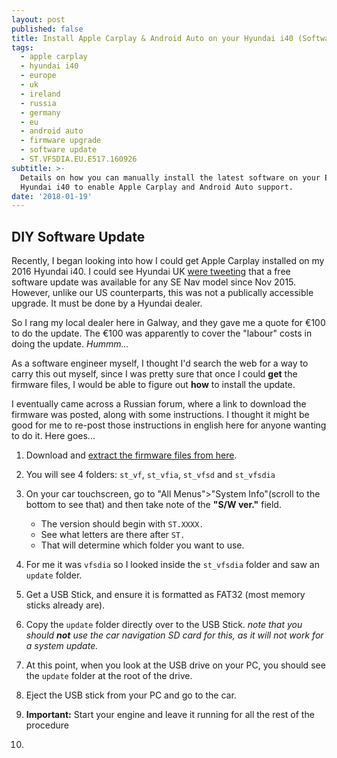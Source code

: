 ```yaml
---
layout: post
published: false
title: Install Apple Carplay & Android Auto on your Hyundai i40 (Software Upgrade)
tags:
  - apple carplay
  - hyundai i40
  - europe
  - uk
  - ireland
  - russia
  - germany
  - eu
  - android auto
  - firmware upgrade
  - software update
  - ST.VFSDIA.EU.E517.160926
subtitle: >-
  Details on how you can manually install the latest software on your European
  Hyundai i40 to enable Apple Carplay and Android Auto support.
date: '2018-01-19'
---
```

## DIY Software Update

Recently, I began looking into how I could get Apple Carplay installed on my 2016 Hyundai i40. I could see Hyundai UK [were tweeting](https://twitter.com/Hyundai_UK/status/881783938192224257) that a free software update was available for any SE Nav model since Nov 2015. However, unlike our US counterparts, this was not a publically accessible upgrade. It must be done by a Hyundai dealer.

So I rang my local dealer here in Galway, and they gave me a quote for €100 to do the update. The €100 was apparently to cover the "labour" costs in doing the update. _Hummm..._

As a software engineer myself, I thought I'd search the web for a way to carry this out myself, since I was pretty sure that once I could **get** the firmware files, I would be able to figure out **how** to install the update.

I eventually came across a Russian forum, where a link to download the firmware was posted, along with some instructions. I thought it might be good for me to re-post those instructions in english here for anyone wanting to do it. Here goes...

1. Download and [extract the firmware files from here](https://yadi.sk/d/2P-O8kHN3RNyd5).
2. You will see 4 folders: `st_vf`, `st_vfia`, `st_vfsd` and `st_vfsdia` 
3. On your car touchscreen, go to "All Menus">"System Info"(scroll to the bottom to see that) and then take note of the **"S/W ver."** field. 
	- The version should begin with `ST.XXXX.`
    - See what letters are there after `ST.`
    - That will determine which folder you want to use.
    
4. For me it was `vfsdia` so I looked inside the `st_vfsdia` folder and saw an `update` folder.
5. Get a USB Stick, and ensure it is formatted as FAT32 (most memory sticks already are).
6. Copy the `update` folder directly over to the USB Stick. _note that you should **not** use the car navigation SD card for this, as it will not work for a system update._
7. At this point, when you look at the USB drive on your PC, you should see the `update` folder at the root of the drive.
8. Eject the USB stick from your PC and go to the car.
9. **Important:** Start your engine and leave it running for all the rest of the procedure
10. 